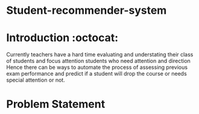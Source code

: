# Student-recommender-system
# Introduction :octocat:
 Currently teachers have a hard time evaluating and understating their class of students and focus attention students who need attention and direction
 Hence there can be ways to automate the process of assessing previous exam performance and predict if a student will drop the course or needs special attention or not. 

# Problem Statement

